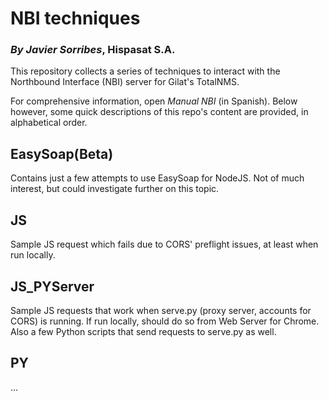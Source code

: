 NBI techniques
==================================
### *By Javier Sorribes*, Hispasat S.A.

This repository collects a series of techniques to interact with the Northbound Interface (NBI) server for Gilat's TotalNMS.

For comprehensive information, open *Manual NBI* (in Spanish). Below however, some quick descriptions of this repo's content are provided, in alphabetical order.

EasySoap(Beta)
--------------

Contains just a few attempts to use EasySoap for NodeJS. Not of much interest, but could investigate further on this topic.

JS
--

Sample JS request which fails due to CORS' preflight issues, at least when run locally.

JS_PYServer
---------------

Sample JS requests that work when serve.py (proxy server, accounts for CORS) is running. If run locally, should do so from Web Server for  Chrome.
Also a few Python scripts that send requests to serve.py as well.

PY
--

...
